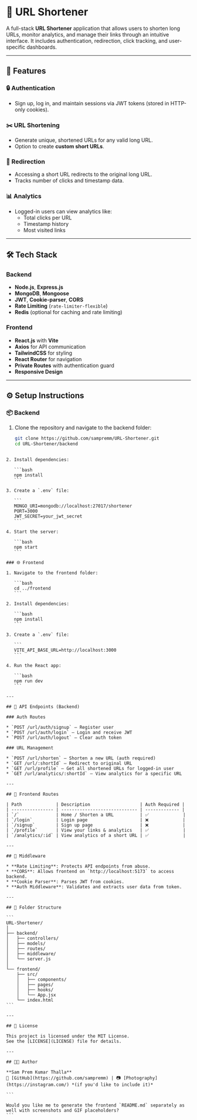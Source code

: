 
# 🔗 URL Shortener

A full-stack **URL Shortener** application that allows users to shorten long URLs, monitor analytics, and manage their links through an intuitive interface. It includes authentication, redirection, click tracking, and user-specific dashboards.

---

## 📌 Features

### 🔒 Authentication
- Sign up, log in, and maintain sessions via JWT tokens (stored in HTTP-only cookies).

### ✂️ URL Shortening
- Generate unique, shortened URLs for any valid long URL.
- Option to create **custom short URLs**.

### 🔁 Redirection
- Accessing a short URL redirects to the original long URL.
- Tracks number of clicks and timestamp data.

### 📊 Analytics
- Logged-in users can view analytics like:
  - Total clicks per URL
  - Timestamp history
  - Most visited links

---

## 🛠️ Tech Stack

### Backend
- **Node.js**, **Express.js**
- **MongoDB**, **Mongoose**
- **JWT**, **Cookie-parser**, **CORS**
- **Rate Limiting** (`rate-limiter-flexible`)
- **Redis** (optional for caching and rate limiting)

### Frontend
- **React.js** with **Vite**
- **Axios** for API communication
- **TailwindCSS** for styling
- **React Router** for navigation
- **Private Routes** with authentication guard
- **Responsive Design**

---

## ⚙️ Setup Instructions

### 📦 Backend

1. Clone the repository and navigate to the backend folder:
   ```bash
   git clone https://github.com/sampremm/URL-Shortener.git
   cd URL-Shortener/backend
````

2. Install dependencies:

   ```bash
   npm install
   ```

3. Create a `.env` file:

   ```
   MONGO_URI=mongodb://localhost:27017/shortener
   PORT=3000
   JWT_SECRET=your_jwt_secret
   ```

4. Start the server:

   ```bash
   npm start
   ```

### 🌐 Frontend

1. Navigate to the frontend folder:

   ```bash
   cd ../frontend
   ```

2. Install dependencies:

   ```bash
   npm install
   ```

3. Create a `.env` file:

   ```
   VITE_API_BASE_URL=http://localhost:3000
   ```

4. Run the React app:

   ```bash
   npm run dev
   ```

---

## 🔌 API Endpoints (Backend)

### Auth Routes

* `POST /url/auth/signup` – Register user
* `POST /url/auth/login` – Login and receive JWT
* `POST /url/auth/logout` – Clear auth token

### URL Management

* `POST /url/shorten` – Shorten a new URL (auth required)
* `GET /url/:shortId` – Redirect to original URL
* `GET /url/profile` – Get all shortened URLs for logged-in user
* `GET /url/analytics/:shortId` – View analytics for a specific URL

---

## 🧩 Frontend Routes

| Path             | Description                   | Auth Required |
| ---------------- | ----------------------------- | ------------- |
| `/`              | Home / Shorten a URL          | ✅             |
| `/login`         | Login page                    | ❌             |
| `/signup`        | Sign up page                  | ❌             |
| `/profile`       | View your links & analytics   | ✅             |
| `/analytics/:id` | View analytics of a short URL | ✅             |

---

## 🔐 Middleware

* **Rate Limiting**: Protects API endpoints from abuse.
* **CORS**: Allows frontend on `http://localhost:5173` to access backend.
* **Cookie Parser**: Parses JWT from cookies.
* **Auth Middleware**: Validates and extracts user data from token.

---

## 📁 Folder Structure

```
URL-Shortener/
│
├── backend/
│   ├── controllers/
│   ├── models/
│   ├── routes/
│   ├── middleware/
│   └── server.js
│
└── frontend/
    ├── src/
    │   ├── components/
    │   ├── pages/
    │   ├── hooks/
    │   └── App.jsx
    └── index.html
```

---

## 📜 License

This project is licensed under the MIT License.
See the [LICENSE](LICENSE) file for details.

---

## 👨‍💻 Author

**Sam Prem Kumar Thalla**
🔗 [GitHub](https://github.com/sampremm) | 📷 [Photography](https://instagram.com/) *(if you'd like to include it)*

```

Would you like me to generate the frontend `README.md` separately as well with screenshots and GIF placeholders?
```
